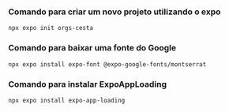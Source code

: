 ### Comando para criar um novo projeto utilizando o expo

```
npx expo init orgs-cesta
```

### Comando para baixar uma fonte do Google

```
npx expo install expo-font @expo-google-fonts/montserrat
```

### Comando para instalar ExpoAppLoading

```
npx expo install expo-app-loading
```